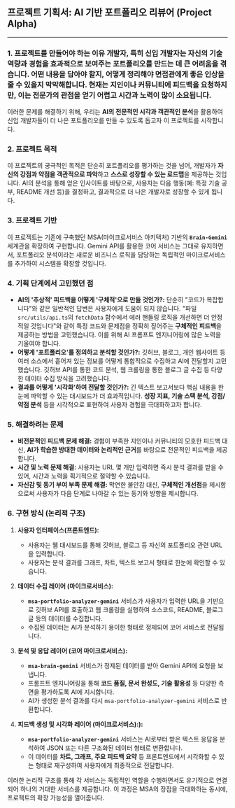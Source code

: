 ## 프로젝트 기획서: AI 기반 포트폴리오 리뷰어 (Project Alpha)

---

### **1. 프로젝트를 만들어야 하는 이유** 개발자, 특히 신입 개발자는 자신의 기술 역량과 경험을 효과적으로 보여주는 **포트폴리오**를 만드는 데 큰 어려움을 겪습니다. 어떤 내용을 담아야 할지, 어떻게 정리해야 면접관에게 좋은 인상을 줄 수 있을지 막막해합니다. 현재는 지인이나 커뮤니티에 피드백을 요청하지만, 이는 전문가의 관점을 얻기 어렵고 시간과 노력이 많이 소요됩니다.

이러한 문제를 해결하기 위해, 우리는 **AI의 전문적인 시각과 객관적인 분석**을 활용하여 신입 개발자들이 더 나은 포트폴리오를 만들 수 있도록 돕고자 이 프로젝트를 시작합니다. 

### **2. 프로젝트 목적**

이 프로젝트의 궁극적인 목적은 단순히 포트폴리오를 평가하는 것을 넘어, 개발자가 **자신의 강점과 약점을 객관적으로 파악**하고 **스스로 성장할 수 있는 로드맵**을 제공하는 것입니다. AI의 분석을 통해 얻은 인사이트를 바탕으로, 사용자는 다음 행동(예: 특정 기술 공부, README 개선 등)을 결정하고, 결과적으로 더 나은 개발자로 성장할 수 있게 됩니다.

### **3. 프로젝트 기반**

이 프로젝트는 기존에 구축했던 MSA(마이크로서비스 아키텍처) 기반의 **`Brain-Gemini`** 세계관을 확장하여 구현합니다. Gemini API를 활용한 코어 서비스는 그대로 유지하면서, 포트폴리오 분석이라는 새로운 비즈니스 로직을 담당하는 독립적인 마이크로서비스를 추가하여 시스템을 확장할 것입니다. 

### **4. 기획 단계에서 고민했던 점**

* **AI의 '추상적' 피드백을 어떻게 '구체적'으로 만들 것인가?:** 단순히 "코드가 복잡합니다"와 같은 일반적인 답변은 사용자에게 도움이 되지 않습니다. "파일 `src/utils/api.ts`의 `fetchData` 함수에서 에러 핸들링 로직을 개선하면 더 안정적일 것입니다"와 같이 특정 코드와 문제점을 정확히 짚어주는 **구체적인 피드백**을 제공하는 방법을 고민했습니다. 이를 위해 AI 프롬프트 엔지니어링에 많은 노력을 기울여야 합니다.
* **어떻게 '포트폴리오'를 정의하고 분석할 것인가?:** 깃허브, 블로그, 개인 웹사이트 등 여러 소스에서 흩어져 있는 정보를 어떻게 통합적으로 수집하고 AI에 전달할지 고민했습니다. 깃허브 API를 통한 코드 분석, 웹 크롤링을 통한 블로그 글 수집 등 다양한 데이터 수집 방식을 고려했습니다.
* **결과를 어떻게 '시각화'하여 전달할 것인가?:** 긴 텍스트 보고서보다 핵심 내용을 한눈에 파악할 수 있는 대시보드가 더 효과적입니다. **성장 지표, 기술 스택 분석, 강점/약점 분석** 등을 시각적으로 표현하여 사용자 경험을 극대화하고자 합니다.

### **5. 해결하려는 문제**

* **비전문적인 피드백 문제 해결:** 경험이 부족한 지인이나 커뮤니티의 모호한 피드백 대신, **AI가 학습한 방대한 데이터와 논리적인 근거**를 바탕으로 전문적인 피드백을 제공합니다.
* **시간 및 노력 문제 해결:** 사용자는 URL 몇 개만 입력하면 즉시 분석 결과를 받을 수 있어, 시간과 노력을 획기적으로 절약할 수 있습니다.
* **자신감 및 동기 부여 부족 문제 해결:** 막연한 불안감 대신, **구체적인 개선점**을 제시함으로써 사용자가 다음 단계로 나아갈 수 있는 동기와 방향을 제시합니다.

### **6. 구현 방식 (논리적 구조)**

1.  **사용자 인터페이스(프론트엔드):**
    * 사용자는 웹 대시보드를 통해 깃허브, 블로그 등 자신의 포트폴리오 관련 URL을 입력합니다.
    * 사용자는 분석 결과를 그래프, 차트, 텍스트 보고서 형태로 한눈에 확인할 수 있습니다.

2.  **데이터 수집 레이어 (마이크로서비스):**
    * **`msa-portfolio-analyzer-gemini`** 서비스가 사용자가 입력한 URL을 기반으로 깃허브 API를 호출하고 웹 크롤링을 실행하여 소스코드, README, 블로그 글 등의 데이터를 수집합니다.
    * 수집된 데이터는 AI가 분석하기 용이한 형태로 정제되어 코어 서비스로 전달됩니다.

3.  **분석 및 응답 레이어 (코어 마이크로서비스):**
    * **`msa-brain-gemini`** 서비스가 정제된 데이터를 받아 Gemini API에 요청을 보냅니다.
    * 프롬프트 엔지니어링을 통해 **코드 품질, 문서 완성도, 기술 활용성** 등 다양한 측면을 평가하도록 AI에 지시합니다.
    * AI가 생성한 분석 결과를 다시 `msa-portfolio-analyzer-gemini` 서비스로 반환합니다.

4.  **피드백 생성 및 시각화 레이어 (마이크로서비스):):**
    * **`msa-portfolio-analyzer-gemini`** 서비스는 AI로부터 받은 텍스트 응답을 분석하여 JSON 또는 다른 구조화된 데이터 형태로 변환합니다.
    * 이 데이터를 **차트, 그래프, 주요 피드백 요약** 등 프론트엔드에서 시각화할 수 있는 형태로 재구성하여 사용자에게 최종적으로 전달합니다.

이러한 논리적 구조를 통해 각 서비스는 독립적인 역할을 수행하면서도 유기적으로 연결되어 하나의 거대한 서비스를 제공합니다. 이 과정은 MSA의 장점을 극대화하는 동시에, 프로젝트의 확장 가능성을 열어줍니다.